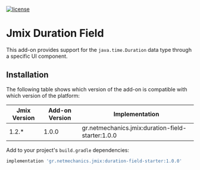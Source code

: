 [![license](https://img.shields.io/badge/license-Apache%20License%202.0-blue.svg?style=flat)](http://www.apache.org/licenses/LICENSE-2.0)

# Jmix Duration Field

This add-on provides support for the `java.time.Duration` data type through a specific UI component.

## Installation

The following table shows which version of the add-on is compatible with which version of the platform:

| Jmix Version | Add-on Version | Implementation                                    |
|--------------|----------------|---------------------------------------------------|
| 1.2.*        | 1.0.0          | gr.netmechanics.jmix:duration-field-starter:1.0.0 |

Add to your project's `build.gradle` dependencies:

```gradle
implementation 'gr.netmechanics.jmix:duration-field-starter:1.0.0'
```
